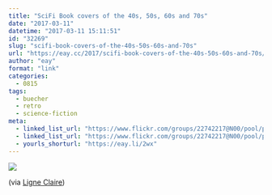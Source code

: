 ```yaml
---
title: "SciFi Book covers of the 40s, 50s, 60s and 70s"
date: "2017-03-11"
datetime: "2017-03-11 15:11:51"
id: "32269"
slug: "scifi-book-covers-of-the-40s-50s-60s-and-70s"
url: "https://eay.cc/2017/scifi-book-covers-of-the-40s-50s-60s-and-70s/"
author: "eay"
format: "link"
categories:
  - 0815
tags:
  - buecher
  - retro
  - science-fiction
meta:
  - linked_list_url: "https://www.flickr.com/groups/22742217@N00/pool/page1"
  - linked_list_url: "https://www.flickr.com/groups/22742217@N00/pool/page1"
  - yourls_shorturl: "https://eay.li/2wx"
---
```


[![](https://eay.cc/uploads/2017/scifi-books.jpg)](https://www.flickr.com/groups/22742217@N00/pool/page1)

(via [Ligne Claire](https://ligneclaire.de/scifi-books))

